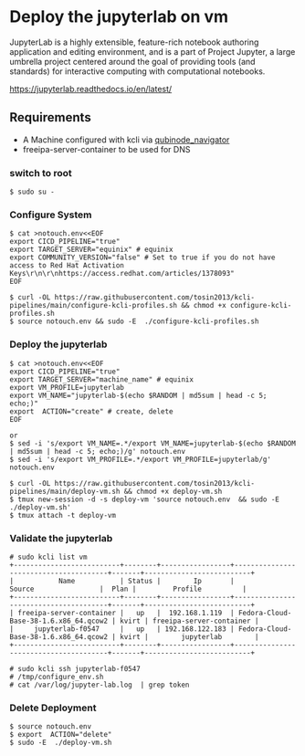 # Deploy the jupyterlab on vm

JupyterLab is a highly extensible, feature-rich notebook authoring application and editing environment, and is a part of Project Jupyter, a large umbrella project centered around the goal of providing tools (and standards) for interactive computing with computational notebooks.

https://jupyterlab.readthedocs.io/en/latest/

## Requirements
* A Machine configured with kcli via [qubinode_navigator](https://github.com/tosin2013/qubinode_navigator)
* freeipa-server-container to be used for DNS

### switch to root
```
$ sudo su - 
```

### Configure System 
```
$ cat >notouch.env<<EOF
export CICD_PIPELINE="true" 
export TARGET_SERVER="equinix" # equinix
export COMMUNITY_VERSION="false" # Set to true if you do not have access to Red Hat Activation Keys\r\n\r\nhttps://access.redhat.com/articles/1378093" 
EOF

$ curl -OL https://raw.githubusercontent.com/tosin2013/kcli-pipelines/main/configure-kcli-profiles.sh && chmod +x configure-kcli-profiles.sh
$ source notouch.env && sudo -E  ./configure-kcli-profiles.sh 
```

### Deploy the jupyterlab
```
$ cat >notouch.env<<EOF
export CICD_PIPELINE="true" 
export TARGET_SERVER="machine_name" # equinix 
export VM_PROFILE=jupyterlab
export VM_NAME="jupyterlab-$(echo $RANDOM | md5sum | head -c 5; echo;)"
export  ACTION="create" # create, delete
EOF

or 
$ sed -i 's/export VM_NAME=.*/export VM_NAME=jupyterlab-$(echo $RANDOM | md5sum | head -c 5; echo;)/g' notouch.env
$ sed -i 's/export VM_PROFILE=.*/export VM_PROFILE=jupyterlab/g' notouch.env

$ curl -OL https://raw.githubusercontent.com/tosin2013/kcli-pipelines/main/deploy-vm.sh && chmod +x deploy-vm.sh
$ tmux new-session -d -s deploy-vm 'source notouch.env  && sudo -E  ./deploy-vm.sh'
$ tmux attach -t deploy-vm
```

### Validate the jupyterlab
```tmux attach -t deploy-vm
# sudo kcli list vm 
+--------------------------+--------+-----------------+---------------------------------------+-------+--------------------------+
|           Name           | Status |        Ip       |                 Source                |  Plan |         Profile          |
+--------------------------+--------+-----------------+---------------------------------------+-------+--------------------------+
| freeipa-server-container |   up   |  192.168.1.119  | Fedora-Cloud-Base-38-1.6.x86_64.qcow2 | kvirt | freeipa-server-container |
|     jupyterlab-f0547     |   up   | 192.168.122.183 | Fedora-Cloud-Base-38-1.6.x86_64.qcow2 | kvirt |        jupyterlab        |
+--------------------------+--------+-----------------+---------------------------------------+-------+--------------------------+

# sudo kcli ssh jupyterlab-f0547 
# /tmp/configure_env.sh
# cat /var/log/jupyter-lab.log  | grep token
```

### Delete Deployment 
```
$ source notouch.env
$ export  ACTION="delete" 
$ sudo -E  ./deploy-vm.sh
```